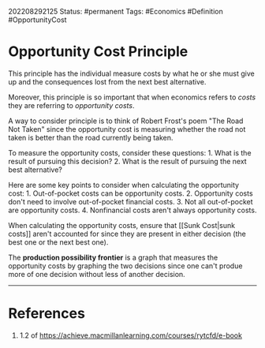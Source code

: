 202208292125
Status: #permanent 
Tags: #Economics #Definition #OpportunityCost 

# Opportunity Cost Principle

This principle has the individual measure costs by what he or she must give up and the consequences lost from the next best alternative.

Moreover, this principle is so important that when economics refers to *costs* they are referring to *opportunity costs*.

A way to consider principle is to think of Robert Frost's poem "The Road Not Taken" since the opportunity cost is measuring whether the road not taken is better than the road currently being taken.

To measure the opportunity costs, consider these questions:
    1. What is the result of pursuing this decision?
    2. What is the result of pursuing the next best alternative?

Here are some key points to consider when calculating the opportunity cost:
    1. Out-of-pocket costs can be opportunity costs.
    2. Opportunity costs don't need to involve out-of-pocket financial costs.
    3. Not all out-of-pocket are opportunity costs.
    4. Nonfinancial costs aren't always opportunity costs.

When calculating the opportunity costs, ensure that [[Sunk Cost|sunk costs]] aren't accounted for since they are present in either decision (the best one or the next best one).

The **production possibility frontier** is a graph that measures the opportunity costs by graphing the two decisions since one can't produe more of one decision without less of another decision. 





---
# References
1. 1.2 of https://achieve.macmillanlearning.com/courses/rytcfd/e-book